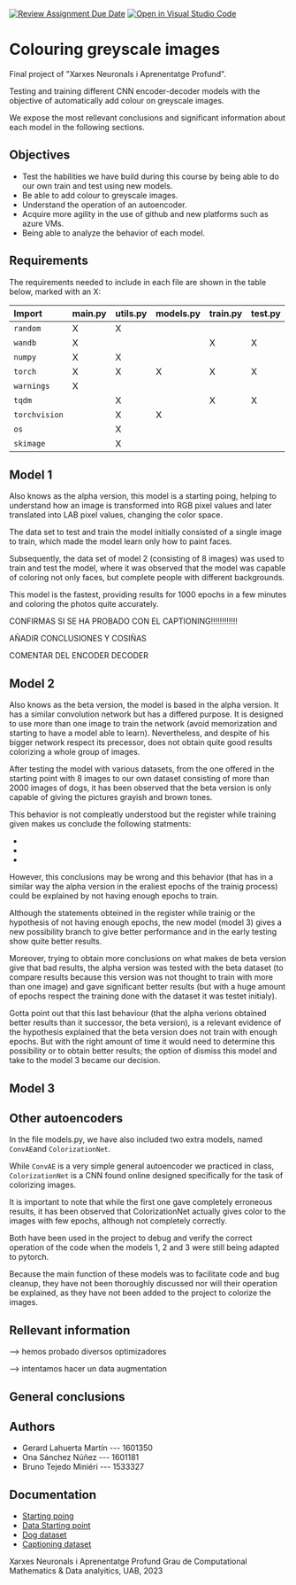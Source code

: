 [![Review Assignment Due Date](https://classroom.github.com/assets/deadline-readme-button-24ddc0f5d75046c5622901739e7c5dd533143b0c8e959d652212380cedb1ea36.svg)](https://classroom.github.com/a/sPgOnVC9)
[![Open in Visual Studio Code](https://classroom.github.com/assets/open-in-vscode-718a45dd9cf7e7f842a935f5ebbe5719a5e09af4491e668f4dbf3b35d5cca122.svg)](https://classroom.github.com/online_ide?assignment_repo_id=11121442&assignment_repo_type=AssignmentRepo)


# Colouring greyscale images
Final project of "Xarxes Neuronals i Aprenentatge Profund".

Testing and training different CNN encoder-decoder models with the objective of automatically add colour on greyscale images.

We expose the most rellevant conclusions and significant information about each model in the following sections.



## Objectives
- Test the habilities we have build during this course by being able to do our own train and test using new models.
- Be able to add colour to greyscale images.
- Understand the operation of an autoencoder.
- Acquire more agility in the use of github and new platforms such as azure VMs.
- Being able to analyze the behavior of each model.


## Requirements
The requirements needed to include in each file are shown in the table below, marked with an X:

| Import | main.py |  utils.py | models.py | train.py | test.py |
| :-------- | :------- | :------- | :------- | :------- | :------- |
| `random` | X | X | | | |
| `wandb` | X | | | X | X |
| `numpy` | X | X | | | |
| `torch` | X | X | X | X | X |
| `warnings` | X | | | | | 
| `tqdm` |  | X | | X | X |
| `torchvision` |  | X | X | | |
| `os` |  | X | | | |
| `skimage` |  | X | | | |

## Model 1
Also knows as the alpha version, this model is a starting poing, helping to understand how an image is transformed into RGB pixel values and later translated into LAB pixel values, changing the color space. 

The data set to test and train the model initially consisted of a single image to train, which made the model learn only how to paint faces. 

Subsequently, the data set of model 2 (consisting of 8 images) was used to train and test the model, where it was observed that the model was capable of coloring not only faces, but complete people with different backgrounds.

This model is the fastest, providing results for 1000 epochs in a few minutes and coloring the photos quite accurately.

CONFIRMAS SI SE HA PROBADO CON EL CAPTIONING!!!!!!!!!!!!

AÑADIR CONCLUSIONES Y COSIÑAS

COMENTAR DEL ENCODER DECODER

## Model 2
Also knows as the beta version, the model is based in the alpha version. It has a similar convolution network but has a differed purpose. 
It is designed to use more than one image to train the network (avoid memorization and starting to have a model able to learn).
Nevertheless, and despite of his bigger network respect its precessor, does not obtain quite good results colorizing a whole group of images.

After testing the model with various datasets, from the one offered in the starting point with 8 images to our own dataset consisting of more than 2000 images of dogs, it has been observed that the beta version is only capable of giving the pictures grayish and brown tones.

This behavior is not compleatly understood but the register while training given makes us conclude the following statments:

- 
-
-

However, this conclusions may be wrong and this behavior (that has in a similar way the alpha version in the eraliest epochs of the trainig process) could be explained by not having enough epochs to train.

Although the statements obteined in the register while trainig or the hypothesis of not having enough epochs, the new model (model 3) gives a new possibility branch to give better performance and in the early testing show quite better results.

Moreover, trying to obtain more conclusions on what makes de beta version give that bad results, the alpha version was tested with the beta dataset (to compare results because this version was not thought to train with more than one image) and gave significant better results (but with a huge amount of epochs respect the training done with the dataset it was testet initialy).

Gotta point out that this last behaviour (that the alpha verions obtained better results than it successor, the beta version), is a relevant evidence of the hypothesis explained that the beta version does not train with enough epochs. But with the right amount of time it would need to determine this possibility or to obtain better results; the option of dismiss this model and take to the model 3 became our decision.

## Model 3


## Other autoencoders
In the file models.py, we have also included two extra models, named `ConvAE`and `ColorizationNet`.

While `ConvAE` is a very simple general autoencoder we practiced in class, `ColorizationNet` is a CNN found online designed specifically for the task of colorizing images.

It is important to note that while the first one gave completely erroneous results, it has been observed that ColorizationNet actually gives color to the images with few epochs, although not completely correctly.

Both have been used in the project to debug and verify the correct operation of the code when the models 1, 2 and 3 were still being adapted to pytorch. 

Because the main function of these models was to facilitate code and bug cleanup, they have not been thoroughly discussed nor will their operation be explained, as they have not been added to the project to colorize the images.



## Rellevant information

--> hemos probado diversos optimizadores

--> intentamos hacer un data augmentation
## General conclusions
## Authors

- Gerard Lahuerta Martín --- 1601350
- Ona Sánchez Núñez --- 1601181
- Bruno Tejedo Miniéri --- 1533327


## Documentation

 - [Starting poing](https://github.com/emilwallner/Coloring-greyscale-images.git)
 - [Data Starting point](https://github.com/emilwallner/Coloring-greyscale-images.git)
 - [Dog dataset](http://vision.stanford.edu/aditya86/ImageNetDogs/)
 - [Captioning dataset](https://www.kaggle.com/datasets/adityajn105/flickr8k)


Xarxes Neuronals i Aprenentatge Profund
Grau de Computational Mathematics & Data analyitics, UAB, 2023
